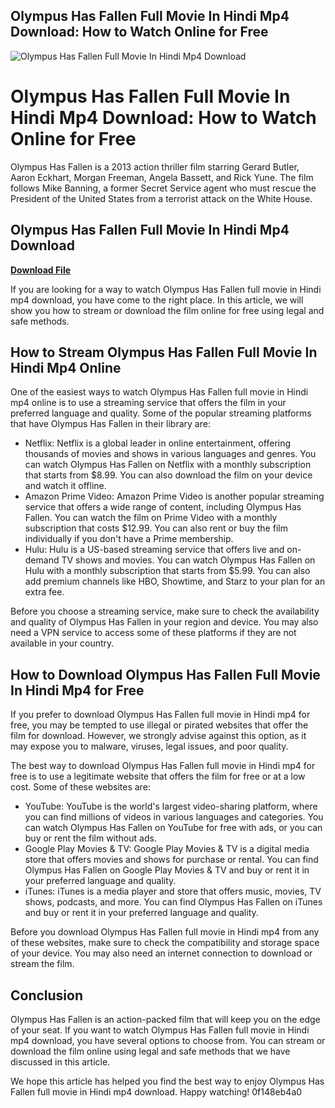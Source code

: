 ## Olympus Has Fallen Full Movie In Hindi Mp4 Download: How to Watch Online for Free

 
![Olympus Has Fallen Full Movie In Hindi Mp4 Download](https://encrypted-tbn1.gstatic.com/images?q=tbn:ANd9GcQwu-bntR-zhW3mVbWD3jSJobxiEinXQevcxeWoJCI8gg2txYZTEmE4ihs)

 
# Olympus Has Fallen Full Movie In Hindi Mp4 Download: How to Watch Online for Free
 
Olympus Has Fallen is a 2013 action thriller film starring Gerard Butler, Aaron Eckhart, Morgan Freeman, Angela Bassett, and Rick Yune. The film follows Mike Banning, a former Secret Service agent who must rescue the President of the United States from a terrorist attack on the White House.
 
## Olympus Has Fallen Full Movie In Hindi Mp4 Download


[**Download File**](https://www.google.com/url?q=https%3A%2F%2Fssurll.com%2F2tLBUV&sa=D&sntz=1&usg=AOvVaw1aqdahFmXG0lASx7FO3tzI)

 
If you are looking for a way to watch Olympus Has Fallen full movie in Hindi mp4 download, you have come to the right place. In this article, we will show you how to stream or download the film online for free using legal and safe methods.
 
## How to Stream Olympus Has Fallen Full Movie In Hindi Mp4 Online
 
One of the easiest ways to watch Olympus Has Fallen full movie in Hindi mp4 online is to use a streaming service that offers the film in your preferred language and quality. Some of the popular streaming platforms that have Olympus Has Fallen in their library are:
 
- Netflix: Netflix is a global leader in online entertainment, offering thousands of movies and shows in various languages and genres. You can watch Olympus Has Fallen on Netflix with a monthly subscription that starts from $8.99. You can also download the film on your device and watch it offline.
- Amazon Prime Video: Amazon Prime Video is another popular streaming service that offers a wide range of content, including Olympus Has Fallen. You can watch the film on Prime Video with a monthly subscription that costs $12.99. You can also rent or buy the film individually if you don't have a Prime membership.
- Hulu: Hulu is a US-based streaming service that offers live and on-demand TV shows and movies. You can watch Olympus Has Fallen on Hulu with a monthly subscription that starts from $5.99. You can also add premium channels like HBO, Showtime, and Starz to your plan for an extra fee.

Before you choose a streaming service, make sure to check the availability and quality of Olympus Has Fallen in your region and device. You may also need a VPN service to access some of these platforms if they are not available in your country.
 
## How to Download Olympus Has Fallen Full Movie In Hindi Mp4 for Free
 
If you prefer to download Olympus Has Fallen full movie in Hindi mp4 for free, you may be tempted to use illegal or pirated websites that offer the film for download. However, we strongly advise against this option, as it may expose you to malware, viruses, legal issues, and poor quality.
 
The best way to download Olympus Has Fallen full movie in Hindi mp4 for free is to use a legitimate website that offers the film for free or at a low cost. Some of these websites are:

- YouTube: YouTube is the world's largest video-sharing platform, where you can find millions of videos in various languages and categories. You can watch Olympus Has Fallen on YouTube for free with ads, or you can buy or rent the film without ads.
- Google Play Movies & TV: Google Play Movies & TV is a digital media store that offers movies and shows for purchase or rental. You can find Olympus Has Fallen on Google Play Movies & TV and buy or rent it in your preferred language and quality.
- iTunes: iTunes is a media player and store that offers music, movies, TV shows, podcasts, and more. You can find Olympus Has Fallen on iTunes and buy or rent it in your preferred language and quality.

Before you download Olympus Has Fallen full movie in Hindi mp4 from any of these websites, make sure to check the compatibility and storage space of your device. You may also need an internet connection to download or stream the film.
 
## Conclusion
 
Olympus Has Fallen is an action-packed film that will keep you on the edge of your seat. If you want to watch Olympus Has Fallen full movie in Hindi mp4 download, you have several options to choose from. You can stream or download the film online using legal and safe methods that we have discussed in this article.
 
We hope this article has helped you find the best way to enjoy Olympus Has Fallen full movie in Hindi mp4 download. Happy watching!
 0f148eb4a0
